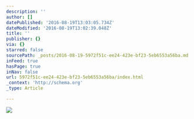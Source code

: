 ```yaml
---
description: ''
author: []
datePublished: '2016-08-19T13:03:05.734Z'
dateModified: '2016-08-19T13:02:39.048Z'
title: ''
publisher: {}
via: {}
starred: false
sourcePath: _posts/2016-08-19-5972f51c-ee24-423e-bf23-5eb6553a56ba.md
inFeed: true
hasPage: true
inNav: false
url: 5972f51c-ee24-423e-bf23-5eb6553a56ba/index.html
_context: 'http://schema.org'
_type: Article

---
```

![](https://the-grid-user-content.s3-us-west-2.amazonaws.com/c2427f8a-4a78-42a5-940a-3216ba8668f7.png)